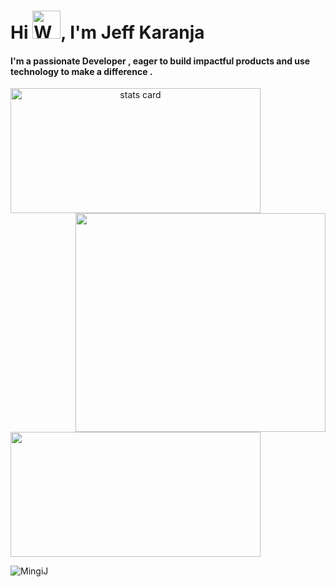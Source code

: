 <h1 align="start">Hi <img src="https://raw.githubusercontent.com/nixin72/nixin72/master/wave.gif" 
         alt="Waving hand animated gif"
         height="45"
         width="45" />, I'm Jeff Karanja</h1>
<h4 align="start">
I'm a passionate Developer , eager to build impactful products and use technology to make a difference .
</h5>


<p>
<a align= "center" href="https://github.com/Devabubakar">
<img alt= "stats card" height="200px" width="400" src="https://github-readme-streak-stats.herokuapp.com/?user=MingiJ&theme=radical">
<img align="right" height="350" width="400" src="https://media.giphy.com/media/u2pmTWUi0MXjyrMaVj/giphy.gif" /> </a>
</p>
<img height="200px" width="400" src="https://github-readme-stats.vercel.app/api?username=MingiJ&count_private=true&theme=radical&show_icons=true" />




<p><img align="left" src="https://github-readme-stats.vercel.app/api/top-langs?username=MingiJ&show_icons=true&locale=en&layout=compact" alt="MingiJ" /></p>


<br><br>

